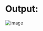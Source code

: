 # **Output:**
![image](https://github.com/user-attachments/assets/dfe9087e-f537-490a-8462-eae43263987d)
